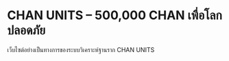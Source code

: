 # CHAN UNITS – 500,000 CHAN เพื่อโลกปลอดภัย
เว็บไซต์อย่างเป็นทางการของระบบวิเคราะห์ฐานราก CHAN UNITS